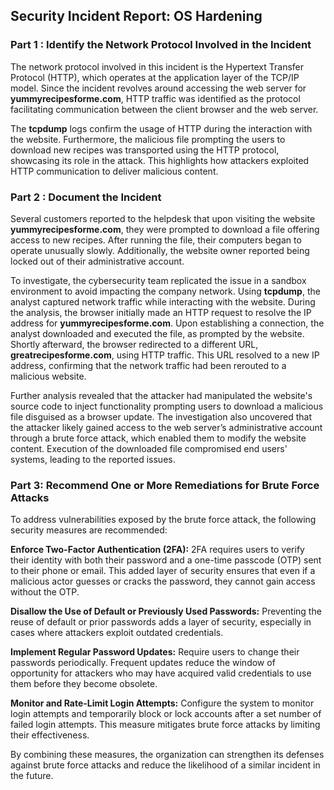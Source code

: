 ## Security Incident Report: OS Hardening

### Part 1 : Identify the Network Protocol Involved in the Incident

The network protocol involved in this incident is the Hypertext Transfer Protocol (HTTP), which operates at the application layer of the TCP/IP model. Since the incident revolves around accessing the web server for **yummyrecipesforme.com**, HTTP traffic was identified as the protocol facilitating communication between the client browser and the web server.

The **tcpdump** logs confirm the usage of HTTP during the interaction with the website. Furthermore, the malicious file prompting the users to download new recipes was transported using the HTTP protocol, showcasing its role in the attack. This highlights how attackers exploited HTTP communication to deliver malicious content.

### Part 2 : Document the Incident

Several customers reported to the helpdesk that upon visiting the website **yummyrecipesforme.com**, they were prompted to download a file offering access to new recipes. After running the file, their computers began to operate unusually slowly. Additionally, the website owner reported being locked out of their administrative account.

To investigate, the cybersecurity team replicated the issue in a sandbox environment to avoid impacting the company network. Using **tcpdump**, the analyst captured network traffic while interacting with the website. During the analysis, the browser initially made an HTTP request to resolve the IP address for **yummyrecipesforme.com**. Upon establishing a connection, the analyst downloaded and executed the file, as prompted by the website. Shortly afterward, the browser redirected to a different URL, **greatrecipesforme.com**, using HTTP traffic. This URL resolved to a new IP address, confirming that the network traffic had been rerouted to a malicious website.

Further analysis revealed that the attacker had manipulated the website's source code to inject functionality prompting users to download a malicious file disguised as a browser update. The investigation also uncovered that the attacker likely gained access to the web server’s administrative account through a brute force attack, which enabled them to modify the website content. Execution of the downloaded file compromised end users' systems, leading to the reported issues.

 ### Part 3: Recommend One or More Remediations for Brute Force Attacks

To address vulnerabilities exposed by the brute force attack, the following security measures are recommended:

**Enforce Two-Factor Authentication (2FA):**
2FA requires users to verify their identity with both their password and a one-time passcode (OTP) sent to their phone or email. This added layer of security ensures that even if a malicious actor guesses or cracks the password, they cannot gain access without the OTP.

**Disallow the Use of Default or Previously Used Passwords:**
Preventing the reuse of default or prior passwords adds a layer of security, especially in cases where attackers exploit outdated credentials.

**Implement Regular Password Updates:**
Require users to change their passwords periodically. Frequent updates reduce the window of opportunity for attackers who may have acquired valid credentials to use them before they become obsolete.

**Monitor and Rate-Limit Login Attempts:**
Configure the system to monitor login attempts and temporarily block or lock accounts after a set number of failed login attempts. This measure mitigates brute force attacks by limiting their effectiveness.

By combining these measures, the organization can strengthen its defenses against brute force attacks and reduce the likelihood of a similar incident in the future.
